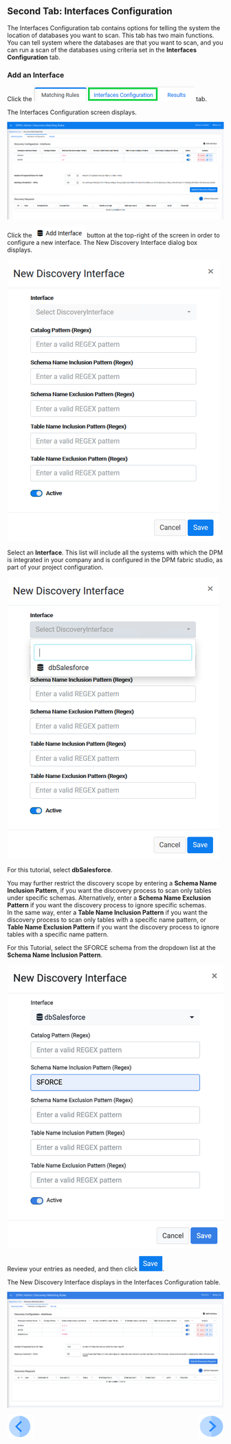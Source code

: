 ## Second Tab: Interfaces Configuration

The Interfaces Configuration tab contains options for telling the system the location of databases you want to scan. This tab has two main functions. You can tell system where the databases are that you want to scan, and you can run a scan of the databases using criteria set in the **Interfaces Configuration** tab.

### Add an Interface

Click the ![image](../images/07_Discovery_Interfaces_Tab.png) tab. 

The Interfaces Configuration screen displays.

![image](../images/07_01_Discovery_Interfaces_Config.png)

Click the ![image](../images/07_02_Discovery_Interfaces_AddNew.png) button at the top-right of the screen in order to configure a new interface. The New Discovery Interface dialog box displays. 

![image](../images/07_01_Discovery_Interfaces_New.png)

Select an **Interface**. This list will include all the systems with which the DPM is integrated in your company and is configured in the DPM fabric studio, as part of your project configuration.

![image](../images/07_02_Discovery_Interfaces_New.png)

For this tutorial, select **dbSalesforce**.

You may further restrict the discovery scope by entering a **Schema Name Inclusion Pattern**, if you want the discovery process to scan only tables under specific schemas. Alternatively, enter a **Schema Name Exclusion Pattern** if you want the discovery process to ignore specific schemas.  
In the same way, enter a **Table Name Inclusion Pattern** if you want the discovery process to scan only tables with a specific name pattern, or **Table Name Exclusion Pattern** if you want the discovery process to ignore tables with a specific name pattern.

For this Tutorial, select the SFORCE schema from the dropdown list at the **Schema Name Inclusion Pattern**.

![image](../images/07_04_Discovery_Interfaces_New.png)

Review your entries as needed, and then click ![image](../images/ICON_Save.png).

The New Discovery Interface displays in the Interfaces Configuration table. 

![image](../images/07_09_Discovery_Interfaces_New.png)



[![Previous](../images/Previous.png)]( 03_03_05_Discovery_NewMatchingRule_DataSample.md)[<img align="right" width="60" height="54" src="../images/Next.png">](05_Discovery_SubmitDiscoveryRequest.md)
